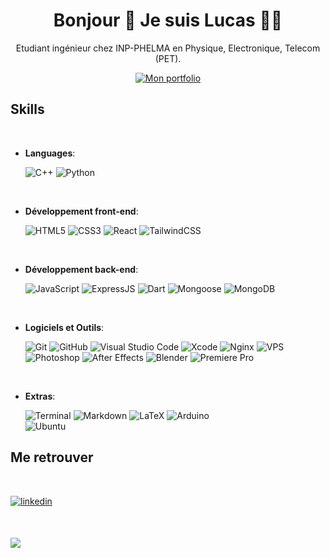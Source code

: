 <div align='center'><h1>
  Bonjour 👋 Je suis Lucas 👨‍💻
</h1>





<p>
  Etudiant ingénieur chez INP-PHELMA en Physique, Electronique, Telecom (PET). <br>
</p>

<a href="https://lucaslangrand.fr" target="_blank" rel="noopener noreferrer">
    <img src="https://img.shields.io/badge/Mon%20Portfolio-ffffff?style=for-the-badge&logo=portfolio&logoColor=white" alt="Mon portfolio">
</a>

</div>

## <b> Skills</b>
<br>

<p align="center">

- **Languages**:
    
    ![C++](https://img.shields.io/badge/C++%20-%2300599C.svg?style=for-the-badge&logo=c%2B%2B&logoColor=white)
    ![Python](https://img.shields.io/badge/Python%20-%2314354C.svg?style=for-the-badge&logo=python&logoColor=white)
  

<br>   
    
- **Développement front-end**:

   ![HTML5](https://img.shields.io/badge/HTML5%20-%23E34F26.svg?style=for-the-badge&logo=html5&logoColor=white)
   ![CSS3](https://img.shields.io/badge/CSS%20-%231572B6.svg?style=for-the-badge&logo=css3&logoColor=white)
    ![React](https://img.shields.io/badge/react-%2320232a.svg?style=for-the-badge&logo=react&logoColor=%2361DAFB)
  ![TailwindCSS](https://img.shields.io/badge/tailwindcss-%2338B2AC.svg?style=for-the-badge&logo=tailwind-css&logoColor=white)

  <br>   
    
- **Développement back-end**:

   
   ![JavaScript](https://img.shields.io/badge/JavaScript%20-%23F7DF1E.svg?style=for-the-badge&logo=javascript&logoColor=black)
  ![ExpressJS](https://img.shields.io/badge/ExpressJS%20-%23000000.svg?style=for-the-badge&logo=express&logoColor=white)
    ![Dart](https://img.shields.io/badge/Dart%20-%230175C2.svg?style=for-the-badge&logo=dart&logoColor=white)
  ![Mongoose](https://img.shields.io/badge/Mongoose%20-%23880000.svg?style=for-the-badge&logo=mongoose&logoColor=white)
  ![MongoDB](https://img.shields.io/badge/MongoDB%20-%2347A248.svg?style=for-the-badge&logo=mongodb&logoColor=white)

<br>

- **Logiciels et Outils**:

    ![Git](https://img.shields.io/badge/git-%23F05033.svg?style=for-the-badge&logo=git&logoColor=white)
    ![GitHub](https://img.shields.io/badge/github-%23121011.svg?style=for-the-badge&logo=github&logoColor=white)
    ![Visual Studio Code](https://img.shields.io/badge/Visual%20Studio%20Code-0078d7.svg?style=for-the-badge&logo=visual-studio-code&logoColor=white)
  ![Xcode](https://img.shields.io/badge/Xcode-007ACC?style=for-the-badge&logo=Xcode&logoColor=white)
  ![Nginx](https://img.shields.io/badge/nginx-%23009639.svg?style=for-the-badge&logo=nginx&logoColor=white)
    ![VPS](https://img.shields.io/badge/VPS-%2300A1D6.svg?style=for-the-badge&logo=linux&logoColor=white)
  ![Photoshop](https://img.shields.io/badge/Photoshop-%2331A8FF.svg?style=for-the-badge&logo=AdobePhotoshop&logoColor=white)
![After Effects](https://img.shields.io/badge/After_Effects-%239999FF.svg?style=for-the-badge&logo=AdobeAfterEffects&logoColor=white)
![Blender](https://img.shields.io/badge/Blender-%23F5792A.svg?style=for-the-badge&logo=blender&logoColor=white)
![Premiere Pro](https://img.shields.io/badge/Premiere_Pro-%239999FF.svg?style=for-the-badge&logo=AdobePremierePro&logoColor=white)


<br>

- **Extras**:

    ![Terminal](https://img.shields.io/badge/Terminal-%23054020?style=for-the-badge&logo=gnu-bash&logoColor=white)
    ![Markdown](https://img.shields.io/badge/markdown-%23000000.svg?style=for-the-badge&logo=markdown&logoColor=white)
  ![LaTeX](https://img.shields.io/badge/latex-%23008080.svg?style=for-the-badge&logo=latex&logoColor=white)
  ![Arduino](https://img.shields.io/badge/arduino-%23054020?style=for-the-badge&logo=arduino&logoColor=white)  
  ![Ubuntu](https://img.shields.io/badge/Ubuntu-%23E95420.svg?style=for-the-badge&logo=ubuntu&logoColor=white)


</p>


## <b>Me retrouver</b>
<br>

<p>
<a href="https://www.linkedin.com/in/lucas-langrand/" target="_blank">
<img src="https://img.shields.io/badge/linkedin:  lucas.lgrnd-%2300acee.svg?color=405DE6&style=for-the-badge&logo=linkedin&logoColor=white" alt=linkedin style="margin-bottom: 5px;"/>
</a>
</p>

<br>



<p>
<a href="mailto:lucaslangrand@icloud.com" target="_blank">
<img src="https://img.shields.io/badge/mail:  lucaslangrand@icloud.com-%23EA4335.svg?style=for-the-badge&logo=icloud&logoColor=white" t=mail style="margin-bottom: 5px;" />
</a>
</p>
	


